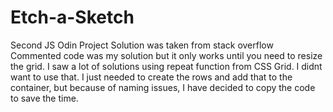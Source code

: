 # Etch-a-Sketch
Second JS Odin Project
Solution was taken from stack overflow
Commented code was my solution but it only works until you need to resize the grid.
I saw a lot of solutions using repeat function from CSS Grid. I didnt want to use that. 
I just needed to create the rows and add that to the container, but because of naming issues, 
I have decided to copy the code to save the time.

